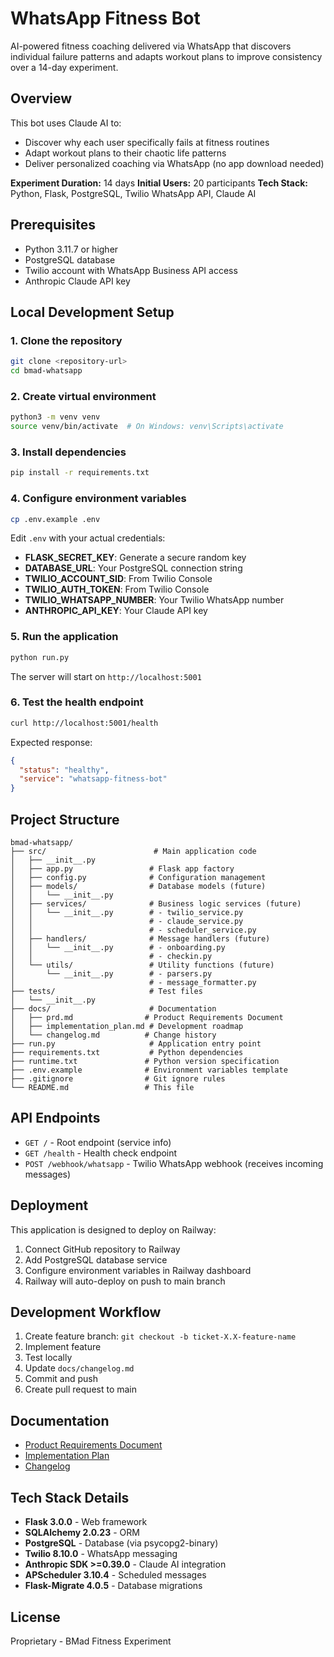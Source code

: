 # WhatsApp Fitness Bot

AI-powered fitness coaching delivered via WhatsApp that discovers individual failure patterns and adapts workout plans to improve consistency over a 14-day experiment.

## Overview

This bot uses Claude AI to:
- Discover why each user specifically fails at fitness routines
- Adapt workout plans to their chaotic life patterns
- Deliver personalized coaching via WhatsApp (no app download needed)

**Experiment Duration:** 14 days
**Initial Users:** 20 participants
**Tech Stack:** Python, Flask, PostgreSQL, Twilio WhatsApp API, Claude AI

## Prerequisites

- Python 3.11.7 or higher
- PostgreSQL database
- Twilio account with WhatsApp Business API access
- Anthropic Claude API key

## Local Development Setup

### 1. Clone the repository

```bash
git clone <repository-url>
cd bmad-whatsapp
```

### 2. Create virtual environment

```bash
python3 -m venv venv
source venv/bin/activate  # On Windows: venv\Scripts\activate
```

### 3. Install dependencies

```bash
pip install -r requirements.txt
```

### 4. Configure environment variables

```bash
cp .env.example .env
```

Edit `.env` with your actual credentials:

- **FLASK_SECRET_KEY**: Generate a secure random key
- **DATABASE_URL**: Your PostgreSQL connection string
- **TWILIO_ACCOUNT_SID**: From Twilio Console
- **TWILIO_AUTH_TOKEN**: From Twilio Console
- **TWILIO_WHATSAPP_NUMBER**: Your Twilio WhatsApp number
- **ANTHROPIC_API_KEY**: Your Claude API key

### 5. Run the application

```bash
python run.py
```

The server will start on `http://localhost:5001`

### 6. Test the health endpoint

```bash
curl http://localhost:5001/health
```

Expected response:
```json
{
  "status": "healthy",
  "service": "whatsapp-fitness-bot"
}
```

## Project Structure

```
bmad-whatsapp/
├── src/                        # Main application code
│   ├── __init__.py
│   ├── app.py                 # Flask app factory
│   ├── config.py              # Configuration management
│   ├── models/                # Database models (future)
│   │   └── __init__.py
│   ├── services/              # Business logic services (future)
│   │   └── __init__.py        # - twilio_service.py
│   │                          # - claude_service.py
│   │                          # - scheduler_service.py
│   ├── handlers/              # Message handlers (future)
│   │   └── __init__.py        # - onboarding.py
│   │                          # - checkin.py
│   └── utils/                 # Utility functions (future)
│       └── __init__.py        # - parsers.py
│                              # - message_formatter.py
├── tests/                     # Test files
│   └── __init__.py
├── docs/                      # Documentation
│   ├── prd.md                # Product Requirements Document
│   ├── implementation_plan.md # Development roadmap
│   └── changelog.md          # Change history
├── run.py                     # Application entry point
├── requirements.txt           # Python dependencies
├── runtime.txt               # Python version specification
├── .env.example              # Environment variables template
├── .gitignore                # Git ignore rules
└── README.md                 # This file
```

## API Endpoints

- `GET /` - Root endpoint (service info)
- `GET /health` - Health check endpoint
- `POST /webhook/whatsapp` - Twilio WhatsApp webhook (receives incoming messages)

## Deployment

This application is designed to deploy on Railway:

1. Connect GitHub repository to Railway
2. Add PostgreSQL database service
3. Configure environment variables in Railway dashboard
4. Railway will auto-deploy on push to main branch

## Development Workflow

1. Create feature branch: `git checkout -b ticket-X.X-feature-name`
2. Implement feature
3. Test locally
4. Update `docs/changelog.md`
5. Commit and push
6. Create pull request to main

## Documentation

- [Product Requirements Document](docs/prd.md)
- [Implementation Plan](docs/implementation_plan.md)
- [Changelog](docs/changelog.md)

## Tech Stack Details

- **Flask 3.0.0** - Web framework
- **SQLAlchemy 2.0.23** - ORM
- **PostgreSQL** - Database (via psycopg2-binary)
- **Twilio 8.10.0** - WhatsApp messaging
- **Anthropic SDK >=0.39.0** - Claude AI integration
- **APScheduler 3.10.4** - Scheduled messages
- **Flask-Migrate 4.0.5** - Database migrations

## License

Proprietary - BMad Fitness Experiment
